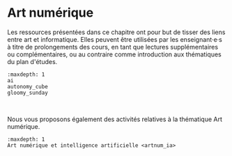 # Art numérique

Les ressources présentées dans ce chapitre ont pour but de tisser des liens entre art et informatique. Elles peuvent être utilisées par les enseignant·e·s à titre de prolongements des cours, en tant que lectures supplémentaires ou complémentaires, ou au contraire comme introduction aux thématiques du plan d'études. 

```{toctree}
:maxdepth: 1
ai
autonomy_cube
gloomy_sunday
```

<br>

Nous vous proposons également des activités relatives à la thématique Art numérique. 

```{toctree}
:maxdepth: 1
Art numérique et intelligence artificielle <artnum_ia>
```





